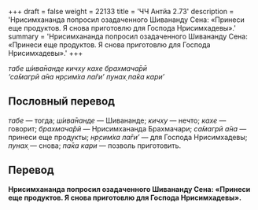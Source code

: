 +++
draft = false
weight = 22133
title = 'ЧЧ Антйа 2.73'
description = 'Нрисимхананда попросил озадаченного Шивананду Сена: «Принеси еще продуктов. Я снова приготовлю для Господа Нрисимхадевы».'
summary = 'Нрисимхананда попросил озадаченного Шивананду Сена: «Принеси еще продуктов. Я снова приготовлю для Господа Нрисимхадевы».'
+++

_табе ш́ива̄нанде кичху кахе брахмача̄рӣ  
‘са̄магрӣ а̄на нр̣сим̇ха ла̄ги’ пунах̣ па̄ка кари’_

## Пословный перевод

_табе_ — тогда; _ш́ива̄нанде_ — Шивананде; _кичху_ — нечто; _кахе_ — говорит; _брахмача̄рӣ_ — Нрисимхананда Брахмачари; _са̄магрӣ_ _а̄на_ — принеси еще продукты; _нр̣сим̇ха_ _ла̄ги’_ — для Господа Нрисимхадевы; _пунах̣_ — снова; _па̄ка_ _кари_ — позволь приготовить.

## Перевод

**Нрисимхананда попросил озадаченного Шивананду Сена: «Принеси еще продуктов. Я снова приготовлю для Господа Нрисимхадевы».**
